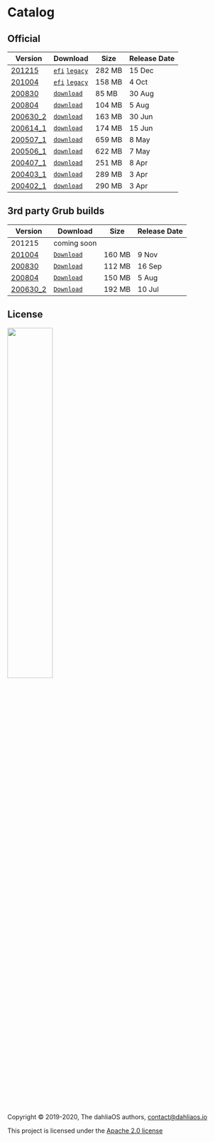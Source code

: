 # Catalog

## Official

| Version         | Download         | Size      | Release Date      |      
| -----------  | -----------  | ----------- | ----------- |  
|[201215](https://github.com/dahlia-os/releases/releases/tag/201215-x86_64)|[`efi`](https://github.com/dahlia-os/releases/releases/download/201215-x86_64/dahliaOS-201215-efi.zip)  [`legacy`](https://github.com/dahlia-os/releases/releases/download/201215-x86_64/dahliaOS-201215-legacy.iso)|282 MB|15 Dec|  
|[201004](https://github.com/dahlia-os/releases/releases/tag/201004-x86_64)|[`efi`](https://github.com/dahlia-os/releases/releases/download/201004-x86_64/dahliaOS-201004-efi.zip)  [`legacy`](https://github.com/dahlia-os/releases/releases/download/201004-x86_64/dahliaOS-201004-legacy.iso)             |158 MB|4 Oct|  
|[200830](https://github.com/dahlia-os/releases/releases/tag/200830-x86_64)|[`download`](https://github.com/dahlia-os/releases/releases/download/200830-x86_64/dahliaOS-200830.iso)|85 MB|30 Aug|  
|[200804](https://github.com/dahlia-os/releases/releases/tag/200804-x86_64)|[`download`](https://github.com/dahlia-os/releases/releases/download/200804-x86_64/dahliaOS-200804.iso)|104 MB|5 Aug|  
|[200630_2](https://github.com/dahlia-os/releases/releases/tag/200630.1-x86_64)|[`download`](https://github.com/dahlia-os/releases/releases/download/200630.1-x86_64/dahliaOS-200630_2.iso)|163 MB|30 Jun|  
|[200614_1](https://github.com/dahlia-os/releases/releases/tag/200614.1-x86_64)|[`download`](https://github.com/dahlia-os/releases/releases/download/200614.1-x86_64/dahliaOS-200614r1.iso)|174 MB|15 Jun|  
|[200507_1](https://github.com/dahlia-os/releases/releases/tag/200507.1-x86_64)|[`download`](https://github.com/dahlia-os/releases/releases/download/200507.1-x86_64/dahliaOS200507-1.iso)|659 MB|8 May|  
|[200506_1](https://github.com/dahlia-os/releases/releases/tag/200506.1-x86_64)|[`download`](https://github.com/dahlia-os/releases/releases/download/200506.1-x86_64/dahliaOS200506-1.iso)|622 MB|7 May|  
|[200407_1](https://github.com/dahlia-os/releases/releases/tag/200407.1-x86_64)|[`download`](https://github.com/dahlia-os/releases/releases/download/200407.1-x86_64/dahliaOS200407-1.iso)|251 MB|8 Apr|  
|[200403_1](https://github.com/dahlia-os/releases/releases/tag/200403.1-x86_64)|[`download`](https://github.com/dahlia-os/releases/releases/download/200403.1-x86_64/dahliaOS200403-1.iso)|289 MB|3 Apr|  
|[200402_1](https://github.com/dahlia-os/releases/releases/tag/200402.1-x86_64)|[`download`](https://github.com/dahlia-os/releases/releases/download/200402.1-x86_64/dahliaOS200402-1.iso)|290 MB|3 Apr|  

## 3rd party Grub builds

| Version         | Download         | Size      | Release Date      |      
| -----------  | -----------  | ----------- | ----------- |  
|201215|coming soon
|[201004](https://github.com/HexaOneOfficial/dahliaos/releases/tag/201004)|[`Download`](https://github.com/HexaOneOfficial/dahliaos/releases/download/201004/DahliaOS201004.iso)|160 MB |9 Nov|  
|[200830](https://github.com/HexaOneOfficial/dahliaos/releases/tag/200830)|[`Download`](https://github.com/HexaOneOfficial/dahliaos/releases/download/200830/DahliaOS200830.iso)|112 MB |16 Sep|  
|[200804](https://github.com/HexaOneOfficial/dahliaos/releases/tag/200804)|[`Download`](https://github.com/HexaOneOfficial/dahliaos/releases/download/200804/DahliaOS200804.iso)|150 MB |5 Aug|  
|[200630_2](https://github.com/HexaOneOfficial/dahliaos/releases/tag/200630_2)|[`Download`](https://github.com/HexaOneOfficial/dahliaos/releases/download/200630_2/DahliaOS200630_2.iso)|192 MB |10 Jul| 

## License

<p align="left">
  <img width="45%" src="https://github.com/dahlia-os/brand/blob/master/Logo%20SVGs/dahliaOS%20logo%20with%20text%20(drop%20shadow).svg"
</p>

Copyright © 2019-2020, The dahliaOS authors, contact@dahliaos.io

This project is licensed under the [Apache 2.0 license](../../LICENSE)
